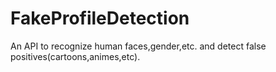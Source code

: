 # FakeProfileDetection
An API to recognize human faces,gender,etc. and detect false positives(cartoons,animes,etc).
